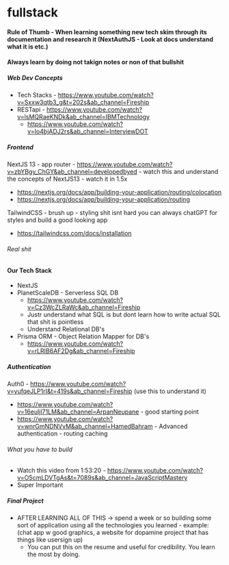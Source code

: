 # fullstack

#### Rule of Thumb - When learning something new tech skim through its documentation and research it (NextAuthJS - Look at docs understand what it is etc.)
#### Always learn by doing not takign notes or non of that bullshit

##### Web Dev Concepts

- Tech Stacks - https://www.youtube.com/watch?v=Sxxw3qtb3_g&t=202s&ab_channel=Fireship 
- RESTapi - https://www.youtube.com/watch?v=lsMQRaeKNDk&ab_channel=IBMTechnology 
  - https://www.youtube.com/watch?v=Io4bjADJ2rs&ab_channel=InterviewDOT

##### Frontend
NextJS 13 - app router - https://www.youtube.com/watch?v=zbYBgy_ChGY&ab_channel=developedbyed - watch this and understand the concepts of NextJS13 - watch it in 1.5x
- https://nextjs.org/docs/app/building-your-application/routing/colocation 
- https://nextjs.org/docs/app/building-your-application/routing 


TailwindCSS - brush up - styling shit isnt hard you can always chatGPT for styles and build a good looking app
- https://tailwindcss.com/docs/installation 


###### Real shit
#### Our Tech Stack
- NextJS
- PlanetScaleDB - Serverless SQL DB
  - https://www.youtube.com/watch?v=Cz3WcZLRaWc&ab_channel=Fireship
  - Justr understand what SQL is but dont learn how to write actual SQL that shit is pointless
  - Understand Relational DB's
- Prisma ORM - Object Relation Mapper for DB's 
  - https://www.youtube.com/watch?v=rLRIB6AF2Dg&ab_channel=Fireship 

##### Authentication

Auth0 - https://www.youtube.com/watch?v=yufqeJLP1rI&t=419s&ab_channel=Fireship (use this to understand it)
  - https://www.youtube.com/watch?v=16euljI71LM&ab_channel=ArpanNeupane - good starting point
  - https://www.youtube.com/watch?v=wnrGmNDNVvM&ab_channel=HamedBahram - Advanced authentication - routing caching

###### What you have to build
- Watch this video from 1:53:20 - https://www.youtube.com/watch?v=O5cmLDVTgAs&t=7089s&ab_channel=JavaScriptMastery 
- Super Important


##### Final Project
- AFTER LEARNING ALL OF THIS -> spend a week or so building some sort of application using all the technologies you learned - example: (chat app w good graphics, a website for dopamine project that has things like usersign up)
  - You can put this on the resume and useful for credibility. You learn the most by doing. 



  
